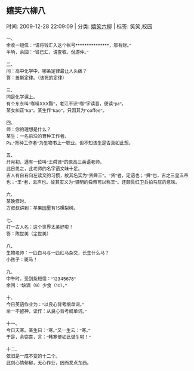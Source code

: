 
<h2>嬉笑六柳八</h2>

<span class="time SG_txtc">时间: 2009-12-28 22:09:09 | 分类: [嬉笑六柳](./BlogClass_嬉笑六柳.md) | 标签: 笑笑,校园</span>
<!--
<table>
    <tbody>
        <tr>
            <td>时间: 2009-12-28 22:09:09</td>
            <td>分类: [嬉笑六柳](./BlogClass_嬉笑六柳.md) </td>
            <td> 标签: 笑笑,校园 </td>
        </tr>
    </tbody>
</table>
-->
<div class="articalContent" id="sina_keyword_ad_area2">
<p style="MArGin: 0cm 0cm 0pt"><span style="FonT-FAMiLY: 宋体; mso-ascii-font-family: 'Times new roman'; mso-hansi-font-family: 'Times new roman'">
<font style="FonT-siZe: 12px">一、</font></span></p>
<p style="MArGin: 0cm 0cm 0pt"><font style="FonT-siZe: 12px"><span style="FonT-FAMiLY: 宋体; mso-ascii-font-family: 'Times new roman'; mso-hansi-font-family: 'Times new roman'">
余收一短信：“请将钱汇入这个帐号</span><span>***************</span><span style="FonT-FAMiLY: 宋体; mso-ascii-font-family: 'Times new roman'; mso-hansi-font-family: 'Times new roman'">，邬有财。”</span></font></p>
<p style="MArGin: 0cm 0cm 0pt"><span style="FonT-FAMiLY: 宋体; mso-ascii-font-family: 'Times new roman'; mso-hansi-font-family: 'Times new roman'">
<font style="FonT-siZe: 12px">半晌，余回：“钱已汇，请查收。倪游仲。”</font></span></p>
<p style="MArGin: 0cm 0cm 0pt"><span><font style="FonT-siZe: 12px"> <wbr/></font></span></p>
<p style="MArGin: 0cm 0cm 0pt"><span style="FonT-FAMiLY: 宋体; mso-ascii-font-family: 'Times new roman'; mso-hansi-font-family: 'Times new roman'">
<font style="FonT-siZe: 12px">二、</font></span></p>
<p style="MArGin: 0cm 0cm 0pt"><span style="FonT-FAMiLY: 宋体; mso-ascii-font-family: 'Times new roman'; mso-hansi-font-family: 'Times new roman'">
<font style="FonT-siZe: 12px">问：高中化学中，哪条定律最让人头痛？</font></span></p>
<p style="MArGin: 0cm 0cm 0pt"><span style="FonT-FAMiLY: 宋体; mso-ascii-font-family: 'Times new roman'; mso-hansi-font-family: 'Times new roman'">
<font style="FonT-siZe: 12px">答：盖斯定律。（该死的定律）</font></span></p>
<p style="MArGin: 0cm 0cm 0pt"><span><font style="FonT-siZe: 12px"> <wbr/></font></span></p>
<p style="MArGin: 0cm 0cm 0pt"><span style="FonT-FAMiLY: 宋体; mso-ascii-font-family: 'Times new roman'; mso-hansi-font-family: 'Times new roman'">
<font style="FonT-siZe: 12px">三、</font></span></p>
<p style="MArGin: 0cm 0cm 0pt"><span style="FonT-FAMiLY: 宋体; mso-ascii-font-family: 'Times new roman'; mso-hansi-font-family: 'Times new roman'">
<font style="FonT-siZe: 12px">同是化学课上。</font></span></p>
<p style="MArGin: 0cm 0cm 0pt"><font style="FonT-siZe: 12px"><span style="FonT-FAMiLY: 宋体; mso-ascii-font-family: 'Times new roman'; mso-hansi-font-family: 'Times new roman'">
有个东东叫“咖啡</span><span>XXX</span><span style="FonT-FAMiLY: 宋体; mso-ascii-font-family: 'Times new roman'; mso-hansi-font-family: 'Times new roman'">酯”，老江不识“咖”字读音，便读“</span><span>jia</span><span style="FonT-FAMiLY: 宋体; mso-ascii-font-family: 'Times new roman'; mso-hansi-font-family: 'Times new roman'">”。</span></font></p>
<p style="MArGin: 0cm 0cm 0pt"><font style="FonT-siZe: 12px"><span style="FonT-FAMiLY: 宋体; mso-ascii-font-family: 'Times new roman'; mso-hansi-font-family: 'Times new roman'">
某女纠正“</span><span>ka</span><span style="FonT-FAMiLY: 宋体; mso-ascii-font-family: 'Times new roman'; mso-hansi-font-family: 'Times new roman'">”。某生作“</span><span>kao</span><span style="FonT-FAMiLY: 宋体; mso-ascii-font-family: 'Times new roman'; mso-hansi-font-family: 'Times new roman'">”，只因其为“</span><span>coffee</span><span style="FonT-FAMiLY: 宋体; mso-ascii-font-family: 'Times new roman'; mso-hansi-font-family: 'Times new roman'">”。</span></font></p>
<p style="MArGin: 0cm 0cm 0pt"><span><font style="FonT-siZe: 12px"> <wbr/></font></span></p>
<p style="MArGin: 0cm 0cm 0pt"><span style="FonT-FAMiLY: 宋体; mso-ascii-font-family: 'Times new roman'; mso-hansi-font-family: 'Times new roman'">
<font style="FonT-siZe: 12px">四、</font></span></p>
<p style="MArGin: 0cm 0cm 0pt"><span style="FonT-FAMiLY: 宋体; mso-ascii-font-family: 'Times new roman'; mso-hansi-font-family: 'Times new roman'">
<font style="FonT-siZe: 12px">师：你的理想是什么？</font></span></p>
<p style="MArGin: 0cm 0cm 0pt"><span style="FonT-FAMiLY: 宋体; mso-ascii-font-family: 'Times new roman'; mso-hansi-font-family: 'Times new roman'">
<font style="FonT-siZe: 12px">某生：一名前沿的育种工作者。</font></span></p>
<p style="MArGin: 0cm 0cm 0pt"><font style="FonT-siZe: 12px"><span>Ps.</span><span style="FonT-FAMiLY: 宋体; mso-ascii-font-family: 'Times new roman'; mso-hansi-font-family: 'Times new roman'">“育种工作者”为生物书上一职业。但不知该生是否真如此想。</span></font></p>
<p style="MArGin: 0cm 0cm 0pt"><span><font style="FonT-siZe: 12px"> <wbr/></font></span></p>
<p style="MArGin: 0cm 0cm 0pt"><span style="FonT-FAMiLY: 宋体; mso-ascii-font-family: 'Times new roman'; mso-hansi-font-family: 'Times new roman'">
<font style="FonT-siZe: 12px">五、</font></span></p>
<p style="MArGin: 0cm 0cm 0pt"><span style="FonT-FAMiLY: 宋体; mso-ascii-font-family: 'Times new roman'; mso-hansi-font-family: 'Times new roman'">
<font style="FonT-siZe: 12px">开月初。遇有一位叫“王舜贤”的原高三英语老师。</font></span></p>
<p style="MArGin: 0cm 0cm 0pt"><span style="FonT-FAMiLY: 宋体; mso-ascii-font-family: 'Times new roman'; mso-hansi-font-family: 'Times new roman'">
<font style="FonT-siZe: 12px">此日思之，此老师的名字语文味十足。</font></span></p>
<p style="MArGin: 0cm 0cm 0pt"><span style="FonT-FAMiLY: 宋体; mso-ascii-font-family: 'Times new roman'; mso-hansi-font-family: 'Times new roman'">
<font style="FonT-siZe: 12px">古人有自右向左读文的习惯，故其名实为“贤舜王”。“贤”者，定语也；“舜”也，古之三皇五帝也；“王”者，去声也。故其实义为“贤明的舜帝可以称王”。还颇具红卫兵拍马屁的意味。</font></span></p>
<p style="MArGin: 0cm 0cm 0pt"><span><font style="FonT-siZe: 12px"> <wbr/></font></span></p>
<p style="MArGin: 0cm 0cm 0pt"><span style="FonT-FAMiLY: 宋体; mso-ascii-font-family: 'Times new roman'; mso-hansi-font-family: 'Times new roman'">
<font style="FonT-siZe: 12px">六、</font></span></p>
<p style="MArGin: 0cm 0cm 0pt"><span style="FonT-FAMiLY: 宋体; mso-ascii-font-family: 'Times new roman'; mso-hansi-font-family: 'Times new roman'">
<font style="FonT-siZe: 12px">某晚修时。</font></span></p>
<p style="MArGin: 0cm 0cm 0pt"><font style="FonT-siZe: 12px"><span style="FonT-FAMiLY: 宋体; mso-ascii-font-family: 'Times new roman'; mso-hansi-font-family: 'Times new roman'">
方叔叔讲到：苹果园里有</span><span>15</span><span style="FonT-FAMiLY: 宋体; mso-ascii-font-family: 'Times new roman'; mso-hansi-font-family: 'Times new roman'">棵梨树。</span></font></p>
<p style="MArGin: 0cm 0cm 0pt"><span><font style="FonT-siZe: 12px"> <wbr/></font></span></p>
<p style="MArGin: 0cm 0cm 0pt"><span style="FonT-FAMiLY: 宋体; mso-ascii-font-family: 'Times new roman'; mso-hansi-font-family: 'Times new roman'">
<font style="FonT-siZe: 12px">七、</font></span></p>
<p style="MArGin: 0cm 0cm 0pt"><span style="FonT-FAMiLY: 宋体; mso-ascii-font-family: 'Times new roman'; mso-hansi-font-family: 'Times new roman'">
<font style="FonT-siZe: 12px">打一古人名：这个世界太美好啦！</font></span></p>
<p style="MArGin: 0cm 0cm 0pt"><span style="FonT-FAMiLY: 宋体; mso-ascii-font-family: 'Times new roman'; mso-hansi-font-family: 'Times new roman'">
<font style="FonT-siZe: 12px">答：陈世美（尘世美）</font></span></p>
<p style="MArGin: 0cm 0cm 0pt"><span><font style="FonT-siZe: 12px"> <wbr/></font></span></p>
<p style="MArGin: 0cm 0cm 0pt"><span style="FonT-FAMiLY: 宋体; mso-ascii-font-family: 'Times new roman'; mso-hansi-font-family: 'Times new roman'">
<font style="FonT-siZe: 12px">八、</font></span></p>
<p style="MArGin: 0cm 0cm 0pt"><span style="FonT-FAMiLY: 宋体; mso-ascii-font-family: 'Times new roman'; mso-hansi-font-family: 'Times new roman'">
<font style="FonT-siZe: 12px">生物老师：一匹白马与一匹红马杂交，长生什么马？</font></span></p>
<p style="MArGin: 0cm 0cm 0pt"><span style="FonT-FAMiLY: 宋体; mso-ascii-font-family: 'Times new roman'; mso-hansi-font-family: 'Times new roman'">
<font style="FonT-siZe: 12px">小孩子：斑马！</font></span></p>
<p style="MArGin: 0cm 0cm 0pt"><span><font style="FonT-siZe: 12px"> <wbr/></font></span></p>
<p style="MArGin: 0cm 0cm 0pt"><span style="FonT-FAMiLY: 宋体; mso-ascii-font-family: 'Times new roman'; mso-hansi-font-family: 'Times new roman'">
<font style="FonT-siZe: 12px">九、</font></span></p>
<p style="MArGin: 0cm 0cm 0pt"><font style="FonT-siZe: 12px"><span style="FonT-FAMiLY: 宋体; mso-ascii-font-family: 'Times new roman'; mso-hansi-font-family: 'Times new roman'">
中午时，受到条短信：“</span><span>12345678</span><span style="FonT-FAMiLY: 宋体; mso-ascii-font-family: 'Times new roman'; mso-hansi-font-family: 'Times new roman'">”</span></font></p>
<p style="MArGin: 0cm 0cm 0pt"><font style="FonT-siZe: 12px"><span style="FonT-FAMiLY: 宋体; mso-ascii-font-family: 'Times new roman'; mso-hansi-font-family: 'Times new roman'">
余回：“缺酒（</span><span>9</span><span style="FonT-FAMiLY: 宋体; mso-ascii-font-family: 'Times new roman'; mso-hansi-font-family: 'Times new roman'">）少食（</span><span>10</span><span style="FonT-FAMiLY: 宋体; mso-ascii-font-family: 'Times new roman'; mso-hansi-font-family: 'Times new roman'">）。”</span></font></p>
<p style="MArGin: 0cm 0cm 0pt"><span><font style="FonT-siZe: 12px"> <wbr/></font></span></p>
<p style="MArGin: 0cm 0cm 0pt"><span style="FonT-FAMiLY: 宋体; mso-ascii-font-family: 'Times new roman'; mso-hansi-font-family: 'Times new roman'">
<font style="FonT-siZe: 12px">十、</font></span></p>
<p style="MArGin: 0cm 0cm 0pt"><span style="FonT-FAMiLY: 宋体; mso-ascii-font-family: 'Times new roman'; mso-hansi-font-family: 'Times new roman'">
<font style="FonT-siZe: 12px">今日英语作业为：“以良心背考纲单词。”</font></span></p>
<p style="MArGin: 0cm 0cm 0pt"><span style="FonT-FAMiLY: 宋体; mso-ascii-font-family: 'Times new roman'; mso-hansi-font-family: 'Times new roman'">
<font style="FonT-siZe: 12px">余一不留神，读作：从良心背考纲单词。”</font></span></p>
<p style="MArGin: 0cm 0cm 0pt"><span><font style="FonT-siZe: 12px"> <wbr/></font></span></p>
<p style="MArGin: 0cm 0cm 0pt"><span style="FonT-FAMiLY: 宋体; mso-ascii-font-family: 'Times new roman'; mso-hansi-font-family: 'Times new roman'">
<font style="FonT-siZe: 12px">十一、</font></span></p>
<p style="MArGin: 0cm 0cm 0pt"><span style="FonT-FAMiLY: 宋体; mso-ascii-font-family: 'Times new roman'; mso-hansi-font-family: 'Times new roman'">
<font style="FonT-siZe: 12px">今日天寒。某生曰：“寒。”又一生云：“寒。”</font></span></p>
<p style="MArGin: 0cm 0cm 0pt"><span style="FonT-FAMiLY: 宋体; mso-ascii-font-family: 'Times new roman'; mso-hansi-font-family: 'Times new roman'">
<font style="FonT-siZe: 12px">于是，余窃喜，言：“韩寒便如此诞生啦！”</font></span></p>
<p style="MArGin: 0cm 0cm 0pt"><span><font style="FonT-siZe: 12px"> <wbr/></font></span></p>
<p style="MArGin: 0cm 0cm 0pt"><span style="FonT-FAMiLY: 宋体; mso-ascii-font-family: 'Times new roman'; mso-hansi-font-family: 'Times new roman'">
<font style="FonT-siZe: 12px">十二、</font></span></p>
<p style="MArGin: 0cm 0cm 0pt"><span style="FonT-FAMiLY: 宋体; mso-ascii-font-family: 'Times new roman'; mso-hansi-font-family: 'Times new roman'">
<font style="FonT-siZe: 12px">依旧是一成不变的十二个。</font></span></p>
<p style="MArGin: 0cm 0cm 0pt"><span style="FonT-FAMiLY: 宋体; mso-ascii-font-family: 'Times new roman'; mso-hansi-font-family: 'Times new roman'">
<font style="FonT-siZe: 12px">此刻心情郁郁，无心作业，因而发点东西。</font></span></p>
</div>
